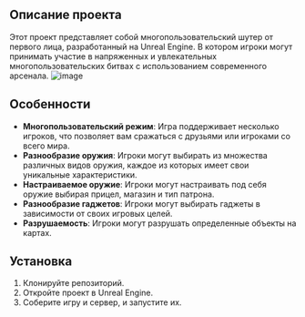 ## Описание проекта

Этот проект представляет собой многопользовательский шутер от первого лица, разработанный на Unreal Engine. В котором игроки могут принимать участие в напряженных и увлекательных многопользовательских битвах с использованием современного арсенала.
![image](https://github.com/user-attachments/assets/86120976-7421-4d1f-8a08-2f101759be7e)

## Особенности

- **Многопользовательский режим**: Игра поддерживает несколько игроков, что позволяет вам сражаться с друзьями или игроками со всего мира.
- **Разнообразие оружия**: Игроки могут выбирать из множества различных видов оружия, каждое из которых имеет свои уникальные характеристики.
- **Настраиваемое оружие**: Игроки могут настраивать под себя оружие выбирая прицел, магазин и тип патрона.
- **Разнообразие гаджетов**: Игроки могут выбирать гаджеты в зависимости от своих игровых целей.
- **Разрушаемость**: Игроки могут разрушать определенные объекты на картах.

## Установка
1. Клонируйте репозиторий.
2. Откройте проект в Unreal Engine.
3. Соберите игру и сервер, и запустите их.

